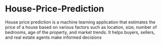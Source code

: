 # House-Price-Prediction
House price prediction is a machine learning application that estimates the price of a house based on various factors such as location, size, number of bedrooms, age of the property, and market trends. It helps buyers, sellers, and real estate agents make informed decisions
